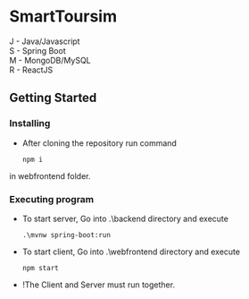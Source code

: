 # SmartToursim

J - Java/Javascript  
S - Spring Boot  
M - MongoDB/MySQL  
R - ReactJS  

## Getting Started

### Installing

* After cloning the repository run command 
  ```
  npm i
  ```
  
in webfrontend folder.
### Executing program

* To start server, Go into .\backend directory and execute
  ```
  .\mvnw spring-boot:run
  ```
* To start client, Go into .\webfrontend directory and execute
  ```
  npm start
  ```
* !The Client and Server must run together.
